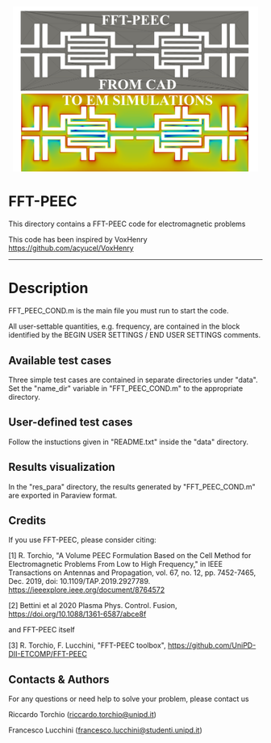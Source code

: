 <p align="center">
	<img src="image.png" width="486.4">
</p>

# FFT-PEEC 

This directory contains a FFT-PEEC code for electromagnetic problems

This code has been inspired by VoxHenry https://github.com/acyucel/VoxHenry

-------------------------------------------------------------------

# Description
 
FFT_PEEC_COND.m is the main file you must run to start the code. 

All user-settable quantities, e.g. frequency, are contained in the block identified by the 
BEGIN USER SETTINGS / END USER SETTINGS comments.

Available test cases
--------------------
Three simple test cases are contained in separate directories under "data". 
Set the "name_dir" variable in "FFT_PEEC_COND.m"  to the appropriate directory.

User-defined test cases
-----------------------
Follow the instuctions given in "README.txt" inside the "data" directory.

Results visualization
--------------------
In the "res_para" directory, the results generated by "FFT_PEEC_COND.m" are exported in 
Paraview format. 

Credits
--------------------
If you use FFT-PEEC, please consider citing:

 [1] R. Torchio, "A Volume PEEC Formulation Based on the Cell Method for Electromagnetic Problems From Low to High Frequency," in IEEE Transactions on Antennas and Propagation, vol. 67, no. 12, pp. 7452-7465, Dec. 2019, doi: 10.1109/TAP.2019.2927789. https://ieeexplore.ieee.org/document/8764572

 [2] Bettini et al 2020 Plasma Phys. Control. Fusion, https://doi.org/10.1088/1361-6587/abce8f
 
and FFT-PEEC itself

 [3] R. Torchio, F. Lucchini, "FFT-PEEC toolbox", https://github.com/UniPD-DII-ETCOMP/FFT-PEEC

Contacts & Authors
-----------------------
For any questions or need help to solve your problem, please contact us

Riccardo Torchio (riccardo.torchio@unipd.it)

Francesco Lucchini (francesco.lucchini@studenti.unipd.it)
